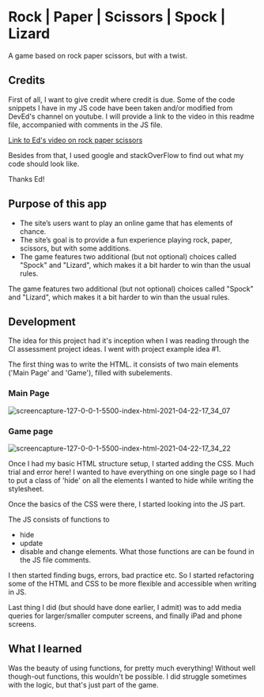 # Rock | Paper | Scissors | Spock | Lizard

A game based on rock paper scissors, but with a twist.

## Credits

First of all, I want to give credit where credit is due. Some of the code snippets I have in my JS code have been taken and/or modified from DevEd's channel on youtube.
I will provide a link to the video in this readme file, accompanied with comments in the JS file.

[Link to Ed's video on rock paper scissors](https://www.youtube.com/watch?v=qWPtKtYEsN4 "here")

Besides from that, I used google and stackOverFlow to find out what my code should look like.

Thanks Ed!

## Purpose of this app

* The site’s users want to play an online game that has elements of chance.
* The site’s goal is to provide a fun experience playing rock, paper, scissors, but with some additions.
* The game features two additional (but not optional) choices called "Spock" and "Lizard", which makes it a bit harder to win than the usual rules.


The game features two additional (but not optional) choices called "Spock" and "Lizard", which makes it a bit harder to win than the usual rules.

## Development

The idea for this project had it's inception when I was reading through the CI assessment project ideas. I went with project example idea #1.

The first thing was to write the HTML.
it consists of two main elements ('Main Page' and 'Game'), filled with subelements.
### Main Page
![screencapture-127-0-0-1-5500-index-html-2021-04-22-17_34_07](https://user-images.githubusercontent.com/74976915/115743637-22d6fe80-a392-11eb-9bfe-844b124fd065.png)

### Game page
![screencapture-127-0-0-1-5500-index-html-2021-04-22-17_34_22](https://user-images.githubusercontent.com/74976915/115743226-c1169480-a391-11eb-8ff7-972d27894d2d.png)

Once I had my basic HTML structure setup, I started adding the CSS. Much trial and error here!
I wanted to have everything on one single page so I had to put a class of 'hide' on all the elements I wanted to hide while writing the stylesheet.

Once the basics of the CSS were there, I started looking into the JS part.

The JS consists of functions to
* hide
* update
* disable and change elements.
What those functions are can be found in the JS file comments.

I then started finding bugs, errors, bad practice etc. So I started refactoring some of the HTML and CSS to be more flexible and accessible when writing in JS.

Last thing I did (but should have done earlier, I admit) was to add media queries for larger/smaller computer screens, and finally iPad and phone screens.


## What I learned
Was the beauty of using functions, for pretty much everything! Without well though-out functions, this wouldn't be possible.
I did struggle sometimes with the logic, but that's just part of the game.
